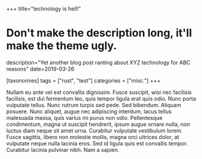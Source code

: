 +++
title="technology is hell!"
# Don't make the description long, it'll make the theme ugly.
description="Yet another blog post ranting about XYZ technology for ABC reasons"
date=2019-03-26

[taxonomies]
tags = ["rust", "test"]
categories = ["misc."]
+++


Nullam eu ante vel est convallis dignissim.  Fusce suscipit, wisi nec facilisis
facilisis, est dui fermentum leo, quis tempor ligula erat quis odio.  Nunc
porta vulputate tellus.  Nunc rutrum turpis sed pede.  Sed bibendum.  Aliquam
posuere.  Nunc aliquet, augue nec adipiscing interdum, lacus tellus malesuada
massa, quis varius mi purus non odio.  Pellentesque condimentum, magna ut
suscipit hendrerit, ipsum augue ornare nulla, non luctus diam neque sit amet
urna.  Curabitur vulputate vestibulum lorem.  Fusce sagittis, libero non
molestie mollis, magna orci ultrices dolor, at vulputate neque nulla lacinia
eros.  Sed id ligula quis est convallis tempor.  Curabitur lacinia pulvinar
nibh.  Nam a sapien.


